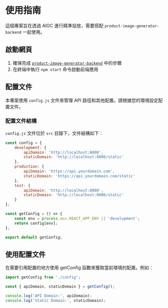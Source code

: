 # 使用指南

這個專案旨在透過 AIGC 進行精準投放，需要搭配 `product-image-generator-backend` 一起使用。

## 啟動網頁

1. 確保完成 [`product-image-generator-backend`](https://github.com/jieyao-MilestoneHub/product-image-generator-backend) 中的步驟 
2. 在終端中執行 `npm start` 命令啟動前端應用

## 配置文件

本專案使用 `config.js` 文件來管理 API 路徑和其他配置。請根據您的環境設定配置文件。

### 配置文件結構

`config.js` 文件位於 `src` 目錄下，文件結構如下：

```javascript
const config = {
    development: {
        apiDomain: 'http://localhost:8000',
        staticDomain: 'http://localhost:8000/static'
    },
    production: {
        apiDomain: 'https://api.yourdomain.com',
        staticDomain: 'https://api.yourdomain.com/static'
    },
    test: {
        apiDomain: 'http://localhost:8000',
        staticDomain: 'http://localhost:8000/static'
    }
};

const getConfig = () => {
    const env = process.env.REACT_APP_ENV || 'development';
    return config[env];
};

export default getConfig;
```

## 使用配置文件

在需要引用配置的地方使用 getConfig 函數來獲取當前環境的配置。例如：

```javascript
import getConfig from './config';

const { apiDomain, staticDomain } = getConfig();

console.log('API Domain:', apiDomain);
console.log('Static Domain:', staticDomain);
```
